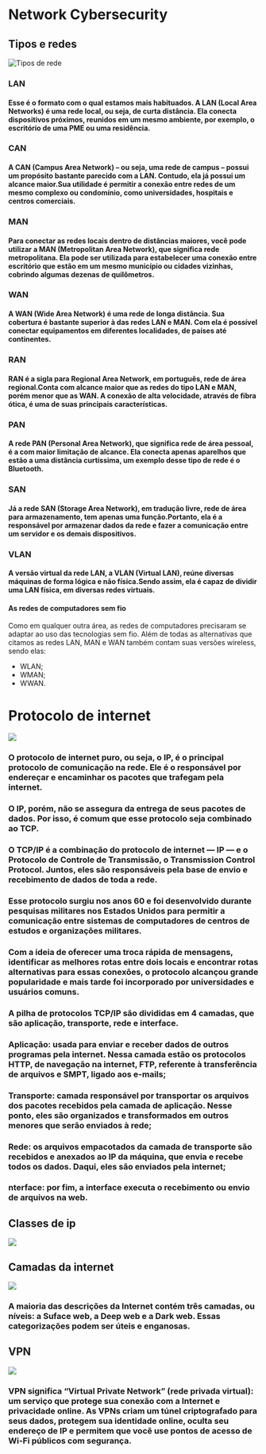 # Network Cybersecurity

## Tipos e redes

![Tipos de rede](../.github/network%20type.jpg)

### LAN

#### Esse é o formato com o qual estamos mais habituados. A LAN (Local Area Networks) é uma rede local, ou seja, de curta distância. Ela conecta dispositivos próximos, reunidos em um mesmo ambiente, por exemplo, o escritório de uma PME ou uma residência.

### CAN

#### A CAN (Campus Area Network) – ou seja, uma rede de campus – possui um propósito bastante parecido com a LAN. Contudo, ela já possui um alcance maior.Sua utilidade é permitir a conexão entre redes de um mesmo complexo ou condomínio, como universidades, hospitais e centros comerciais.

### MAN

#### Para conectar as redes locais dentro de distâncias maiores, você pode utilizar a MAN (Metropolitan Area Network), que significa rede metropolitana. Ela pode ser utilizada para estabelecer uma conexão entre escritório que estão em um mesmo município ou cidades vizinhas, cobrindo algumas dezenas de quilômetros.

### WAN

#### A WAN (Wide Area Network) é uma rede de longa distância. Sua cobertura é bastante superior à das redes LAN e MAN. Com ela é possível conectar equipamentos em diferentes localidades, de países até continentes.

### RAN

#### RAN é a sigla para Regional Area Network, em português, rede de área regional.Conta com alcance maior que as redes do tipo LAN e MAN, porém menor que as WAN. A conexão de alta velocidade, através de fibra ótica, é uma de suas principais características.

### PAN

#### A rede PAN (Personal Area Network), que significa rede de área pessoal, é a com maior limitação de alcance. Ela conecta apenas aparelhos que estão a uma distância curtíssima, um exemplo desse tipo de rede é o Bluetooth.

### SAN

#### Já a rede SAN (Storage Area Network), em tradução livre, rede de área para armazenamento, tem apenas uma função.Portanto, ela é a responsável por armazenar dados da rede e fazer a comunicação entre um servidor e os demais dispositivos.

### VLAN

#### A versão virtual da rede LAN, a VLAN (Virtual LAN), reúne diversas máquinas de forma lógica e não física.Sendo assim, ela é capaz de dividir uma LAN física, em diversas redes virtuais.

#### As redes de computadores sem fio

Como em qualquer outra área, as redes de computadores precisaram se adaptar ao uso das tecnologias sem fio. Além de todas as alternativas que citamos as redes LAN, MAN e WAN também contam suas versões wireless, sendo elas:

- WLAN;
- WMAN;
- WWAN.

# Protocolo de internet

![](../.github/protocol.png)

### O protocolo de internet puro, ou seja, o IP, é o principal protocolo de comunicação na rede. Ele é o responsável por endereçar e encaminhar os pacotes que trafegam pela internet.

### O IP, porém, não se assegura da entrega de seus pacotes de dados. Por isso, é comum que esse protocolo seja combinado ao TCP.

### O TCP/IP é a combinação do protocolo de internet — IP — e o Protocolo de Controle de Transmissão, o Transmission Control Protocol. Juntos, eles são responsáveis pela base de envio e recebimento de dados de toda a rede.

### Esse protocolo surgiu nos anos 60 e foi desenvolvido durante pesquisas militares nos Estados Unidos para permitir a comunicação entre sistemas de computadores de centros de estudos e organizações militares.

### Com a ideia de oferecer uma troca rápida de mensagens, identificar as melhores rotas entre dois locais e encontrar rotas alternativas para essas conexões, o protocolo alcançou grande popularidade e mais tarde foi incorporado por universidades e usuários comuns.

### A pilha de protocolos TCP/IP são divididas em 4 camadas, que são aplicação, transporte, rede e interface.

### Aplicação: usada para enviar e receber dados de outros programas pela internet. Nessa camada estão os protocolos HTTP, de navegação na internet, FTP, referente à transferência de arquivos e SMPT, ligado aos e-mails;

### Transporte: camada responsável por transportar os arquivos dos pacotes recebidos pela camada de aplicação. Nesse ponto, eles são organizados e transformados em outros menores que serão enviados à rede;

### Rede: os arquivos empacotados da camada de transporte são recebidos e anexados ao IP da máquina, que envia e recebe todos os dados. Daqui, eles são enviados pela internet;

### nterface: por fim, a interface executa o recebimento ou envio de arquivos na web.

## Classes de ip

![](../.github/classes%20de%20ip.jpg)

## Camadas da internet

![](../.github/camandas%20na%20intenert.webp)

### A maioria das descrições da Internet contém três camadas, ou níveis: a Suface web, a Deep web e a Dark web. Essas categorizações podem ser úteis e enganosas.

## VPN

![](../.github/vpn.png)

### VPN significa “Virtual Private Network” (rede privada virtual): um serviço que protege sua conexão com a Internet e privacidade online. As VPNs criam um túnel criptografado para seus dados, protegem sua identidade online, oculta seu endereço de IP e permitem que você use pontos de acesso de Wi-Fi públicos com segurança.
